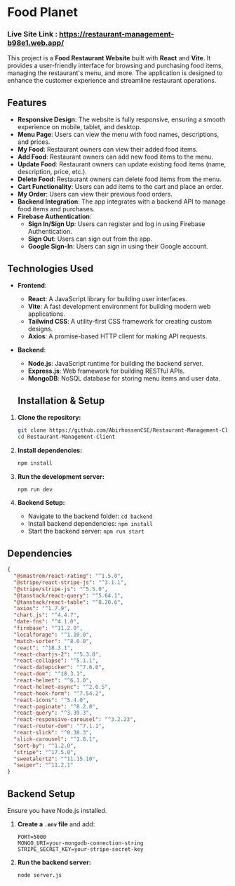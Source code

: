 # Food Planet
### Live Site Link : https://restaurant-management-b98e1.web.app/


This project is a **Food Restaurant Website** built with **React** and **Vite**. It provides a user-friendly interface for browsing and purchasing food items, managing the restaurant's menu, and more. The application is designed to enhance the customer experience and streamline restaurant operations.

## Features
- **Responsive Design**: The website is fully responsive, ensuring a smooth experience on mobile, tablet, and desktop.
- **Menu Page**: Users can view the menu with food names, descriptions, and prices.
- **My Food**: Restaurant owners can view their added food items.
- **Add Food**: Restaurant owners can add new food items to the menu.
- **Update Food**: Restaurant owners can update existing food items (name, description, price, etc.).
- **Delete Food**: Restaurant owners can delete food items from the menu.
- **Cart Functionality**: Users can add items to the cart and place an order.
- **My Order**: Users can view their previous food orders.
- **Backend Integration**: The app integrates with a backend API to manage food items and purchases.
- **Firebase Authentication**:
  - **Sign In/Sign Up**: Users can register and log in using Firebase Authentication.
  - **Sign Out**: Users can sign out from the app.
  - **Google Sign-In**: Users can sign in using their Google account.

## Technologies Used

- **Frontend**:
  - **React**: A JavaScript library for building user interfaces.
  - **Vite**: A fast development environment for building modern web applications.
  - **Tailwind CSS**: A utility-first CSS framework for creating custom designs.
  - **Axios**: A promise-based HTTP client for making API requests.

- **Backend**:
  - **Node.js**: JavaScript runtime for building the backend server.
  - **Express.js**: Web framework for building RESTful APIs.
  - **MongoDB**: NoSQL database for storing menu items and user data.

  ## Installation & Setup
1. **Clone the repository:**
   ```sh
   git clone https://github.com/AbirhossenCSE/Restaurant-Management-Client.git
   cd Restaurant-Management-Client
   ```

2. **Install dependencies:**
   ```sh
   npm install
   ```

3. **Run the development server:**
   ```sh
   npm run dev
   ```

4. **Backend Setup:**
   - Navigate to the backend folder: `cd backend`
   - Install backend dependencies: `npm install`
   - Start the backend server: `npm run start`

## Dependencies
```json
{
  "@smastrom/react-rating": "^1.5.0",
  "@stripe/react-stripe-js": "^3.1.1",
  "@stripe/stripe-js": "^5.5.0",
  "@tanstack/react-query": "^5.64.1",
  "@tanstack/react-table": "^8.20.6",
  "axios": "^1.7.9",
  "chart.js": "^4.4.7",
  "date-fns": "^4.1.0",
  "firebase": "^11.2.0",
  "localforage": "^1.10.0",
  "match-sorter": "^8.0.0",
  "react": "^18.3.1",
  "react-chartjs-2": "^5.3.0",
  "react-collapse": "^5.1.1",
  "react-datepicker": "^7.6.0",
  "react-dom": "^18.3.1",
  "react-helmet": "^6.1.0",
  "react-helmet-async": "^2.0.5",
  "react-hook-form": "^7.54.2",
  "react-icons": "^5.4.0",
  "react-paginate": "^8.2.0",
  "react-query": "^3.39.3",
  "react-responsive-carousel": "^3.2.23",
  "react-router-dom": "^7.1.1",
  "react-slick": "^0.30.3",
  "slick-carousel": "^1.8.1",
  "sort-by": "^1.2.0",
  "stripe": "^17.5.0",
  "sweetalert2": "^11.15.10",
  "swiper": "^11.2.1"
}
```

## Backend Setup
Ensure you have Node.js installed.

1. **Create a `.env` file** and add:
   ```env
   PORT=5000
   MONGO_URI=your-mongodb-connection-string
   STRIPE_SECRET_KEY=your-stripe-secret-key
   ```

2. **Run the backend server:**
   ```sh
   node server.js
   ```


